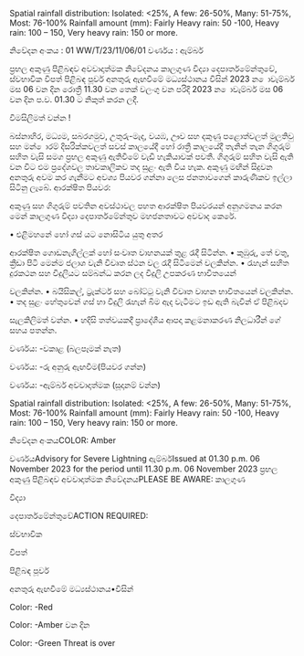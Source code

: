 Spatial rainfall distribution: Isolated: <25%, A few: 26-50%, Many: 51-75%, Most: 76-100% Rainfall amount (mm): Fairly Heavy rain: 50 -100, Heavy rain: 100 – 150, Very heavy rain: 150 or more.

නිවේදන අංකය : 01 WW/T/23/11/06/01 වර්ණය : ඇම්බර්

ප්‍රභල අකුණු පිළිබඳව අවවාදාත්මක නිවේදනය කාලගුණ විද්‍යා දෙපාර්තමේන්තුවේ, ස්වභාවික විපත් පිළිබඳ පූර්ව අනතුරු ඇඟවීමේ මධ්‍යස්ථානය විසින් 2023 න ොවැම්බර් මස 06 වන දින රොත්‍රී 11.30 වන තෙක් වලංගු වන පරිදි 2023 න ොවැම්බර් මස 06 වන දින ප.ව. 01.30 ට නිකුත් කරන ලදී.

විමසිලිමත් වන්න !

බස්නාහිර, මධ්‍යම, සබරගමුව, උතුරු-මැද, වයඹ, ඌව සහ දකුණු පළොත්වලත් මුලතිවු සහ මන් ොරම් දිසරික්කවලත් සවස් කාලයේදී හෝ රාත්‍රී කාලයේදී තැනින් තැන ගිගුරුම් සහිත වැසි සමග ප්‍රභල අකුණු ඇතිවීමේ වැඩි හැකියාවක් පවතී. ගිගුරුම් සහිත වැසි ඇති වන විට එම ප්‍රදේශවල තාවකාලිකව තද සුළං ඇති විය හැක. අකුණු මඟින් සිදුවන අනතුරු අවම කර ගැනීමට අවශ්‍ය පියවර ගන්නා ලෙස ජනතාවගෙන් කාරුණිකව ඉල්ලා සිටිනු ලැබේ. ආරක්ෂිත පියවර:

අකුණු සහ ගිගුරුම් පවතින අවස්ථාවල පහත ආරක්ෂිත පියවරයන් අනුගමනය කරන මෙන් කාලගුණ විද්‍යා දෙපාර්තමේන්තුව මහජනතාවට අවවාද කෙරේ.

• එළිමහනේ හෝ ගස් යට නොසිටිය යුතු අතර

ආරක්ෂිත ගොඩනැගිල්ලක් හෝ සංවෘත වාහනයක් තුළ රැදී සිටින්න. • කුඹුරු, තේ වතු, ක්‍රීඩා පිටි මෙන්ම ජලාශ වැනි විවෘත ස්ථන වල රැදී සිටීමෙන් වලකින්න. • රැහැන් සහිත දුරකථන සහ විදුලියට සම්බන්ධ කරන ලද විදුලි උපකරණ භාවිතයෙන්

වලකින්න. • බයිසිකල්, ට්‍රැක්ටර් සහ බෝට්ටු වැනි විවෘත වාහන භාවිතයෙන් වලකින්න. • තද සුළං හේතුවෙන් ගස් හා විදුලි රැහැන් බිම ඇද වැටීමට ඉඩ ඇති බැවින් ඒ පිළිබදව

සැලකිලිමත් වන්න. • හදිසි තත්වයකදී ප්‍රාදේශීය ආපදා කළමනාකරණ නිලධාරීන් ගේ සහය පතන්න.

වර්ණය: -වකාළ (බලපෑමක් නැත)

වර්ණය: -රු අනුරු ඇඟවීම(පියවර ගන්න)

වර්ණය: -ඇම්බර් අවවාදාත්මක (සූදානම් වන්න)

Spatial rainfall distribution: Isolated: <25%, A few: 26-50%, Many: 51-75%, Most: 76-100% Rainfall amount (mm): Fairly Heavy rain: 50 -100, Heavy rain: 100 – 150, Very heavy rain: 150 or more.

නිවේදන අංකයCOLOR: Amber

වර්ණයAdvisory for Severe Lightning ඇම්බර්Issued at 01.30 p.m. 06 November 2023 for the period until 11.30 p.m. 06 November 2023 ප්‍රභල අකුණු පිළිබඳව අවවාදාත්මක නිවේදනයPLEASE BE AWARE: කාලගුණ

විද්‍යා

දෙපාර්තමේන්තුවේACTION REQUIRED:

ස්වභාවික

විපත්

පිළිබඳ පූර්ව

අනතුරු ඇඟවීමේ මධ්‍යස්ථානය•විසින්

Color: -Red

Color: -Amber වන දින

Color: -Green Threat is over